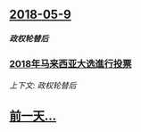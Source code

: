 ## [2018-05-9](/news/2018/05/9/index.md)

##### 政权轮替后
### [2018年马来西亚大选進行投票 ](/news/2018/05/9/2018年马来西亚大选進行投票.md)
_上下文: 政权轮替后_

## [前一天...](/news/2018/01/23/index.md)


